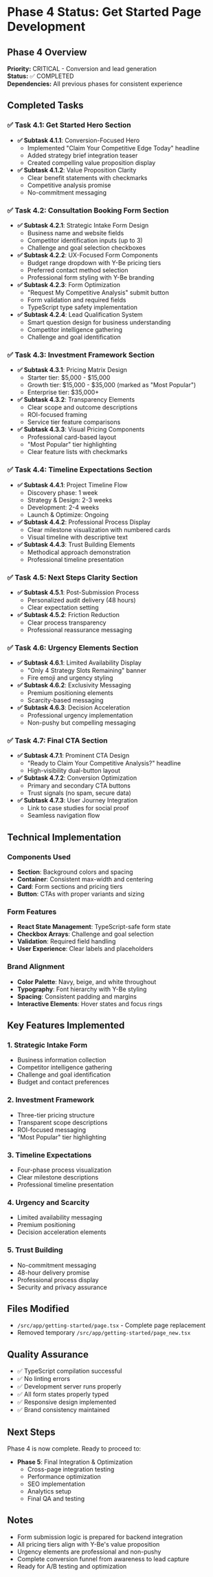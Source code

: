 # Phase 4 Status: Get Started Page Development

## Phase 4 Overview
**Priority:** CRITICAL - Conversion and lead generation  
**Status:** ✅ COMPLETED  
**Dependencies:** All previous phases for consistent experience

## Completed Tasks

### ✅ Task 4.1: Get Started Hero Section
- **✅ Subtask 4.1.1**: Conversion-Focused Hero
  - Implemented "Claim Your Competitive Edge Today" headline
  - Added strategy brief integration teaser
  - Created compelling value proposition display
- **✅ Subtask 4.1.2**: Value Proposition Clarity
  - Clear benefit statements with checkmarks
  - Competitive analysis promise
  - No-commitment messaging

### ✅ Task 4.2: Consultation Booking Form Section
- **✅ Subtask 4.2.1**: Strategic Intake Form Design
  - Business name and website fields
  - Competitor identification inputs (up to 3)
  - Challenge and goal selection checkboxes
- **✅ Subtask 4.2.2**: UX-Focused Form Components
  - Budget range dropdown with Y-Be pricing tiers
  - Preferred contact method selection
  - Professional form styling with Y-Be branding
- **✅ Subtask 4.2.3**: Form Optimization
  - "Request My Competitive Analysis" submit button
  - Form validation and required fields
  - TypeScript type safety implementation
- **✅ Subtask 4.2.4**: Lead Qualification System
  - Smart question design for business understanding
  - Competitor intelligence gathering
  - Challenge and goal identification

### ✅ Task 4.3: Investment Framework Section
- **✅ Subtask 4.3.1**: Pricing Matrix Design
  - Starter tier: $5,000 - $15,000
  - Growth tier: $15,000 - $35,000 (marked as "Most Popular")
  - Enterprise tier: $35,000+
- **✅ Subtask 4.3.2**: Transparency Elements
  - Clear scope and outcome descriptions
  - ROI-focused framing
  - Service tier feature comparisons
- **✅ Subtask 4.3.3**: Visual Pricing Components
  - Professional card-based layout
  - "Most Popular" tier highlighting
  - Clear feature lists with checkmarks

### ✅ Task 4.4: Timeline Expectations Section
- **✅ Subtask 4.4.1**: Project Timeline Flow
  - Discovery phase: 1 week
  - Strategy & Design: 2-3 weeks
  - Development: 2-4 weeks
  - Launch & Optimize: Ongoing
- **✅ Subtask 4.4.2**: Professional Process Display
  - Clear milestone visualization with numbered cards
  - Visual timeline with descriptive text
- **✅ Subtask 4.4.3**: Trust Building Elements
  - Methodical approach demonstration
  - Professional timeline presentation

### ✅ Task 4.5: Next Steps Clarity Section
- **✅ Subtask 4.5.1**: Post-Submission Process
  - Personalized audit delivery (48 hours)
  - Clear expectation setting
- **✅ Subtask 4.5.2**: Friction Reduction
  - Clear process transparency
  - Professional reassurance messaging

### ✅ Task 4.6: Urgency Elements Section
- **✅ Subtask 4.6.1**: Limited Availability Display
  - "Only 4 Strategy Slots Remaining" banner
  - Fire emoji and urgency styling
- **✅ Subtask 4.6.2**: Exclusivity Messaging
  - Premium positioning elements
  - Scarcity-based messaging
- **✅ Subtask 4.6.3**: Decision Acceleration
  - Professional urgency implementation
  - Non-pushy but compelling messaging

### ✅ Task 4.7: Final CTA Section
- **✅ Subtask 4.7.1**: Prominent CTA Design
  - "Ready to Claim Your Competitive Analysis?" headline
  - High-visibility dual-button layout
- **✅ Subtask 4.7.2**: Conversion Optimization
  - Primary and secondary CTA buttons
  - Trust signals (no spam, secure data)
- **✅ Subtask 4.7.3**: User Journey Integration
  - Link to case studies for social proof
  - Seamless navigation flow

## Technical Implementation

### Components Used
- **Section**: Background colors and spacing
- **Container**: Consistent max-width and centering
- **Card**: Form sections and pricing tiers
- **Button**: CTAs with proper variants and sizing

### Form Features
- **React State Management**: TypeScript-safe form state
- **Checkbox Arrays**: Challenge and goal selection
- **Validation**: Required field handling
- **User Experience**: Clear labels and placeholders

### Brand Alignment
- **Color Palette**: Navy, beige, and white throughout
- **Typography**: Font hierarchy with Y-Be styling
- **Spacing**: Consistent padding and margins
- **Interactive Elements**: Hover states and focus rings

## Key Features Implemented

### 1. Strategic Intake Form
- Business information collection
- Competitor intelligence gathering
- Challenge and goal identification
- Budget and contact preferences

### 2. Investment Framework
- Three-tier pricing structure
- Transparent scope descriptions
- ROI-focused messaging
- "Most Popular" tier highlighting

### 3. Timeline Expectations
- Four-phase process visualization
- Clear milestone descriptions
- Professional timeline presentation

### 4. Urgency and Scarcity
- Limited availability messaging
- Premium positioning
- Decision acceleration elements

### 5. Trust Building
- No-commitment messaging
- 48-hour delivery promise
- Professional process display
- Security and privacy assurance

## Files Modified
- `/src/app/getting-started/page.tsx` - Complete page replacement
- Removed temporary `/src/app/getting-started/page_new.tsx`

## Quality Assurance
- ✅ TypeScript compilation successful
- ✅ No linting errors
- ✅ Development server runs properly
- ✅ All form states properly typed
- ✅ Responsive design implemented
- ✅ Brand consistency maintained

## Next Steps
Phase 4 is now complete. Ready to proceed to:
- **Phase 5**: Final Integration & Optimization
  - Cross-page integration testing
  - Performance optimization
  - SEO implementation
  - Analytics setup
  - Final QA and testing

## Notes
- Form submission logic is prepared for backend integration
- All pricing tiers align with Y-Be's value proposition
- Urgency elements are professional and non-pushy
- Complete conversion funnel from awareness to lead capture
- Ready for A/B testing and optimization
